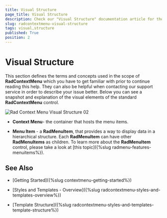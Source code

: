 ```yaml
---
title: Visual Structure
page_title: Visual Structure
description: Check our "Visual Structure" documentation article for the RadContextMenu WPF control.
slug: radcontextmenu-visual-structure
tags: visual,structure
published: True
position: 2
---
```


# Visual Structure

This section defines the terms and concepts used in the scope of __RadContextMenu__ which you have to get familiar with prior to continue reading this help. They can also be helpful when contacting our support service in order to describe your issue better. Below you can see a snapshot and explanation of the visual elements of the standard __RadContextMenu__ control.        

![Rad Context Menu Visual Structure 02](images/RadContextMenu_Visual_Structure_02.PNG)

* __Context Menu__- the container that hosts the menu items.

* __Menu Item__ - a __RadMenuItem__, that provides a way to display data in a hierarchical structure. Each __RadMenuItem__ can have other __RadMenuItems__ as children. To learn more about the __RadMenuItem__ control, please take a look at [this topic]({%slug radmenu-features-menuitems%}).          

## See Also

 * [Getting Started]({%slug contextmenu-getting-started%})

 * [Styles and Templates - Overview]({%slug radcontextmenu-styles-and-templates-overview%})

 * [Template Structure]({%slug radcontextmenu-styles-and-templates-template-structure%})
